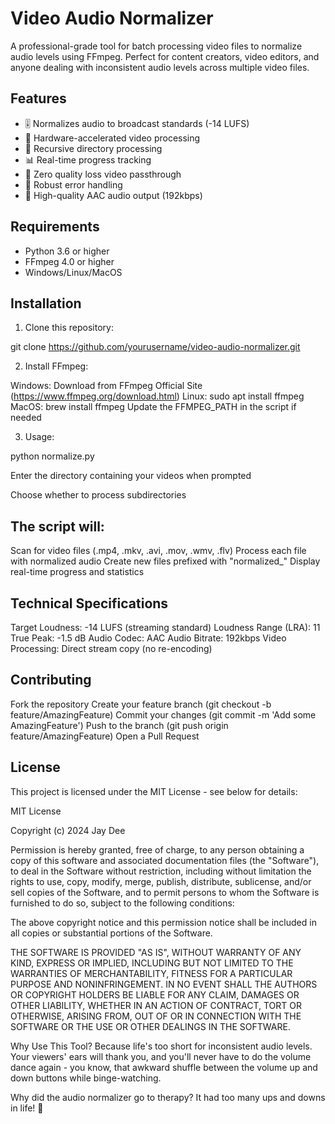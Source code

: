 # Video Audio Normalizer

A professional-grade tool for batch processing video files to normalize audio levels using FFmpeg. Perfect for content creators, video editors, and anyone dealing with inconsistent audio levels across multiple video files.

## Features

- 🎚️ Normalizes audio to broadcast standards (-14 LUFS)
- 🚀 Hardware-accelerated video processing
- 📁 Recursive directory processing
- 📊 Real-time progress tracking
- 🎯 Zero quality loss video passthrough
- 💪 Robust error handling
- 🎵 High-quality AAC audio output (192kbps)

## Requirements

- Python 3.6 or higher
- FFmpeg 4.0 or higher
- Windows/Linux/MacOS

## Installation

1. Clone this repository:

git clone https://github.com/yourusername/video-audio-normalizer.git

2. Install FFmpeg:

Windows: Download from FFmpeg Official Site (https://www.ffmpeg.org/download.html)
Linux: sudo apt install ffmpeg
MacOS: brew install ffmpeg
Update the FFMPEG_PATH in the script if needed

3. Usage:

python normalize.py

Enter the directory containing your videos when prompted

Choose whether to process subdirectories

## The script will:

Scan for video files (.mp4, .mkv, .avi, .mov, .wmv, .flv)
Process each file with normalized audio
Create new files prefixed with "normalized_"
Display real-time progress and statistics

## Technical Specifications

Target Loudness: -14 LUFS (streaming standard)
Loudness Range (LRA): 11
True Peak: -1.5 dB
Audio Codec: AAC
Audio Bitrate: 192kbps
Video Processing: Direct stream copy (no re-encoding)

## Contributing

Fork the repository
Create your feature branch (git checkout -b feature/AmazingFeature)
Commit your changes (git commit -m 'Add some AmazingFeature')
Push to the branch (git push origin feature/AmazingFeature)
Open a Pull Request

## License

This project is licensed under the MIT License - see below for details:

MIT License

Copyright (c) 2024 Jay Dee

Permission is hereby granted, free of charge, to any person obtaining a copy
of this software and associated documentation files (the "Software"), to deal
in the Software without restriction, including without limitation the rights
to use, copy, modify, merge, publish, distribute, sublicense, and/or sell
copies of the Software, and to permit persons to whom the Software is
furnished to do so, subject to the following conditions:

The above copyright notice and this permission notice shall be included in all
copies or substantial portions of the Software.

THE SOFTWARE IS PROVIDED "AS IS", WITHOUT WARRANTY OF ANY KIND, EXPRESS OR
IMPLIED, INCLUDING BUT NOT LIMITED TO THE WARRANTIES OF MERCHANTABILITY,
FITNESS FOR A PARTICULAR PURPOSE AND NONINFRINGEMENT. IN NO EVENT SHALL THE
AUTHORS OR COPYRIGHT HOLDERS BE LIABLE FOR ANY CLAIM, DAMAGES OR OTHER
LIABILITY, WHETHER IN AN ACTION OF CONTRACT, TORT OR OTHERWISE, ARISING FROM,
OUT OF OR IN CONNECTION WITH THE SOFTWARE OR THE USE OR OTHER DEALINGS IN THE
SOFTWARE.


Why Use This Tool?
Because life's too short for inconsistent audio levels. Your viewers' ears will thank you, and you'll never have to do the volume dance again - you know, that awkward shuffle between the volume up and down buttons while binge-watching.

Why did the audio normalizer go to therapy?
It had too many ups and downs in life! 🎢
